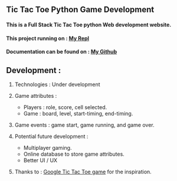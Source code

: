 ## Tic Tac Toe Python Game Development

#### This is a Full Stack Tic Tac Toe python Web development website.

#### This project running on : [My Repl](https://replit.com/@ViktoriusSuwand/AppBrewery-python-Day-83-Tic-Tac-Toe)

#### Documentation can be found on : [My Github](https://github.com/viktoriussuwandi/Tic-Tac-Toe-Python-Game-Development)

## Development :
1. Technologies :
   Under development
   
2. Game attributes :
   - Players : role, score, cell selected.
   - Game    : board, level, start-timing, end-timing.

3. Game events : game start, game running, and game over.

4. Potential future development :
   - Multiplayer gaming.
   - Online database to store game attributes.
   - Better UI / UX

5. Thanks to :
   [Google Tic Tac Toe game](https://www.google.com/search?q=google+tic+tac+toe&rlz=1C1CHBD_enID945ID945&oq=google+tic&aqs=chrome.0.69i59j0i131i433i512j69i57j0i512l7.2550j0j9&sourceid=chrome&ie=UTF-8) for the inspiration.